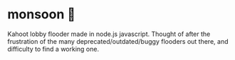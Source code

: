 # monsoon 🚧
Kahoot lobby flooder made in node.js javascript. Thought of after the frustration of the many deprecated/outdated/buggy flooders out there, and difficulty to find a working one.
